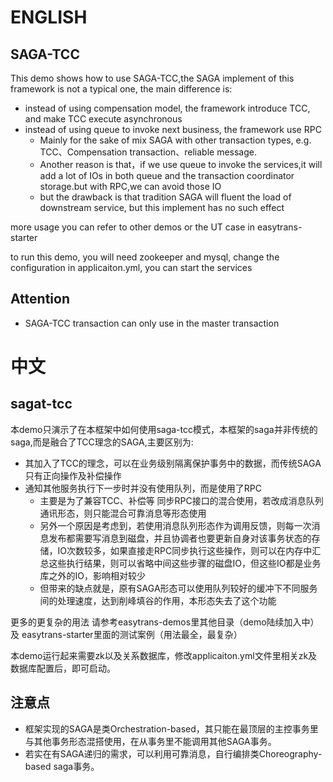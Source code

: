 # ENGLISH

## SAGA-TCC
This demo shows how to use SAGA-TCC,the SAGA implement of this framework is not a typical one, the main difference is:
* instead of using compensation model, the framework introduce TCC, and make TCC execute asynchronous
* instead of using queue to invoke next business, the framework use RPC
	* Mainly for the sake of mix SAGA with other transaction types, e.g. TCC、Compensation transaction、reliable message.
	* Another reason is that，if we use queue to invoke the services,it will add a lot of IOs in both queue and the transaction coordinator storage.but with RPC,we can avoid those IO
	* but the drawback is that tradition SAGA will fluent the load of downstream service, but this implement has no such effect
	
more usage you can refer to other demos or the UT case in easytrans-starter

to run this demo, you will need zookeeper and mysql, change the configuration in applicaiton.yml, you can start the services

## Attention
* SAGA-TCC transaction can only use in the master transaction

# 中文
## sagat-tcc
本demo只演示了在本框架中如何使用saga-tcc模式，本框架的saga并非传统的saga,而是融合了TCC理念的SAGA,主要区别为:
* 其加入了TCC的理念，可以在业务级别隔离保护事务中的数据，而传统SAGA只有正向操作及补偿操作
* 通知其他服务执行下一步时并没有使用队列，而是使用了RPC
	* 主要是为了兼容TCC、补偿等 同步RPC接口的混合使用，若改成消息队列通讯形态，则只能混合可靠消息等形态使用 
	* 另外一个原因是考虑到，若使用消息队列形态作为调用反馈，则每一次消息发布都需要写消息到磁盘，并且协调者也要更新自身对该事务状态的存储，IO次数较多，如果直接走RPC同步执行这些操作，则可以在内存中汇总这些执行结果，则可以省略中间这些步骤的磁盘IO，但这些IO都是业务库之外的IO，影响相对较少
	* 但带来的缺点就是，原有SAGA形态可以使用队列较好的缓冲下不同服务间的处理速度，达到削峰填谷的作用，本形态失去了这个功能


更多的更复杂的用法 请参考easytrans-demos里其他目录（demo陆续加入中） 及 easytrans-starter里面的测试案例（用法最全，最复杂）


本demo运行起来需要zk以及关系数据库，修改applicaiton.yml文件里相关zk及数据库配置后，即可启动。

## 注意点
* 框架实现的SAGA是类Orchestration-based，其只能在最顶层的主控事务里与其他事务形态混搭使用，在从事务里不能调用其他SAGA事务。
* 若实在有SAGA递归的需求，可以利用可靠消息，自行编排类Choreography-based saga事务。